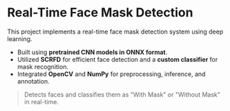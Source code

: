 # Real-Time Face Mask Detection

This project implements a real-time face mask detection system using deep learning.

- Built using **pretrained CNN models in ONNX format**.
- Utilized **SCRFD** for efficient face detection and a **custom classifier** for mask recognition.
- Integrated **OpenCV** and **NumPy** for preprocessing, inference, and annotation.

> Detects faces and classifies them as "With Mask" or "Without Mask" in real-time.
